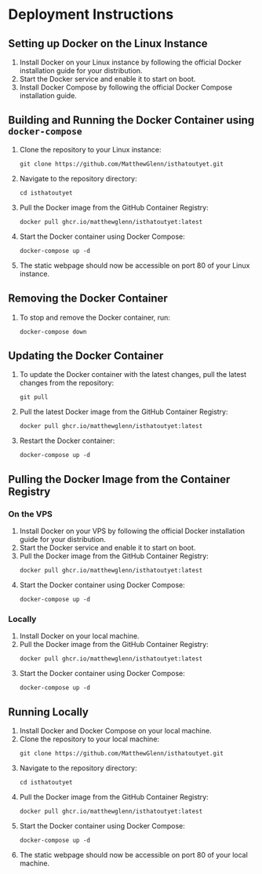 # Deployment Instructions

## Setting up Docker on the Linux Instance

1. Install Docker on your Linux instance by following the official Docker installation guide for your distribution.
2. Start the Docker service and enable it to start on boot.
3. Install Docker Compose by following the official Docker Compose installation guide.

## Building and Running the Docker Container using `docker-compose`

1. Clone the repository to your Linux instance:
   ```
   git clone https://github.com/MatthewGlenn/isthatoutyet.git
   ```
2. Navigate to the repository directory:
   ```
   cd isthatoutyet
   ```
3. Pull the Docker image from the GitHub Container Registry:
   ```
   docker pull ghcr.io/matthewglenn/isthatoutyet:latest
   ```
4. Start the Docker container using Docker Compose:
   ```
   docker-compose up -d
   ```
5. The static webpage should now be accessible on port 80 of your Linux instance.

## Removing the Docker Container

1. To stop and remove the Docker container, run:
   ```
   docker-compose down
   ```

## Updating the Docker Container

1. To update the Docker container with the latest changes, pull the latest changes from the repository:
   ```
   git pull
   ```
2. Pull the latest Docker image from the GitHub Container Registry:
   ```
   docker pull ghcr.io/matthewglenn/isthatoutyet:latest
   ```
3. Restart the Docker container:
   ```
   docker-compose up -d
   ```

## Pulling the Docker Image from the Container Registry

### On the VPS

1. Install Docker on your VPS by following the official Docker installation guide for your distribution.
2. Start the Docker service and enable it to start on boot.
3. Pull the Docker image from the GitHub Container Registry:
   ```
   docker pull ghcr.io/matthewglenn/isthatoutyet:latest
   ```
4. Start the Docker container using Docker Compose:
   ```
   docker-compose up -d
   ```

### Locally

1. Install Docker on your local machine.
2. Pull the Docker image from the GitHub Container Registry:
   ```
   docker pull ghcr.io/matthewglenn/isthatoutyet:latest
   ```
3. Start the Docker container using Docker Compose:
   ```
   docker-compose up -d
   ```

## Running Locally

1. Install Docker and Docker Compose on your local machine.
2. Clone the repository to your local machine:
   ```
   git clone https://github.com/MatthewGlenn/isthatoutyet.git
   ```
3. Navigate to the repository directory:
   ```
   cd isthatoutyet
   ```
4. Pull the Docker image from the GitHub Container Registry:
   ```
   docker pull ghcr.io/matthewglenn/isthatoutyet:latest
   ```
5. Start the Docker container using Docker Compose:
   ```
   docker-compose up -d
   ```
6. The static webpage should now be accessible on port 80 of your local machine.
